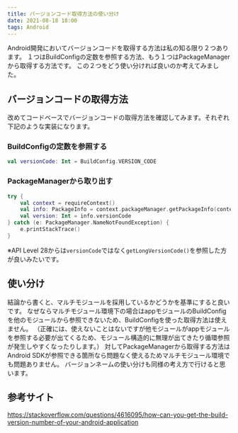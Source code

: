 ```yaml
---
title: バージョンコード取得方法の使い分け
date: 2021-08-18 18:00
tags: Android
---
```


Android開発においてバージョンコードを取得する方法は私の知る限り２つあります。
１つはBuildConfigの定数を参照する方法、もう１つはPackageManagerから取得する方法です。
この２つをどう使い分ければ良いのか考えてみました。

## バージョンコードの取得方法
改めてコードベースでバージョンコードの取得方法を確認してみます。それぞれ下記のような実装になります。

### BuildConfigの定数を参照する
```kotlin
val versionCode: Int = BuildConfig.VERSION_CODE
```

### PackageManagerから取り出す
```kotlin
try {
    val context = requireContext()
    val info: PackageInfo = context.packageManager.getPackageInfo(context.packageName, 0)
    val version: Int = info.versionCode
} catch (e: PackageManager.NameNotFoundException) {
    e.printStackTrace()
}
```
※API Level 28からは`versionCode`ではなく`getLongVersionCode()`を参照した方が良いみたいです。

## 使い分け
結論から書くと、マルチモジュールを採用しているかどうかを基準にすると良いです。
なぜならマルチモジュール環境下の場合はappモジュールのBuildConfigを他のモジュールから参照できないため、BuildConfigを使った取得方法は使えません。
（正確には、使えないことはないですが他モジュールがappモジュールを参照する必要が出てくるため、モジュール構造的に無理が出てきたり循環参照が発生しやすくなったりします。）
対してPackageManagerから取得する方法はAndroid SDKが参照できる箇所なら問題なく使えるためマルチモジュール環境でも問題ありません。
バージョンネームの使い分けも同様の考え方で行けると思います。

## 参考サイト
https://stackoverflow.com/questions/4616095/how-can-you-get-the-build-version-number-of-your-android-application